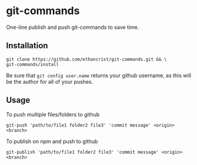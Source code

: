 # git-commands
One-line publish and push git-commands to save time.

## Installation
```
git clone https://github.com/ethancrist/git-commands.git && \
git-commands/install
```
Be sure that ``` git config user.name ``` returns your github username, as this will be the author for all of your pushes.

## Usage
To push multiple files/folders to github
```
git-push 'path/to/file1 folder2 file3' 'commit message' <origin> <branch>
```

To publish on npm and push to github
```
git-publish 'path/to/file1 folder2 file3' 'commit message' <origin> <branch>
```
